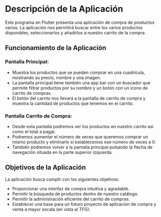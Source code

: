 # Descripción de la Aplicación

Este programa en Flutter presenta una aplicación de compra de productos varios. La aplicación nos permitirá buscar entre los varios productos disponibles, seleccionarlos y añadirlos a nuestro carrito de la compra.

## Funcionamiento de la Aplicación

### Pantalla Principal:

- Muestra los productos que se pueden comprar en una cuadrícula, mostrando su precio, nombre y una imagen.
- La pantalla principal tiene también una app bar con un buscador que permite filtrar productos por su nombre y un botón con un icono de carrito de compras.
- El botón del carrito nos llevará a la pantalla de carrito de compra y muestra la cantidad de productos que tenemos en el carrito.

### Pantalla Carrito de Compra:

- Desde esta pantalla podremos ver los productos en nuestro carrito así como el total a pagar.
- Podremos aumentar el número de veces que queremos comprar un mismo producto y eliminarlo si establecemos ese número de veces a 0.
- También podremos volver a la pantalla principal pulsando la flecha de navegación situada en la parte superior izquierda.

## Objetivos de la Aplicación

La aplicación busca cumplir con los siguientes objetivos:

- Proporcionar una interfaz de compra intuitiva y agradable.
- Permitir la búsqueda de productos dentro de nuestro catálogo.
- Permitir la administración eficiente del carrito de compras.
- Establecer una base para un futuro proyecto de aplicación de compra y venta a mayor escala (en vista al TFG).
